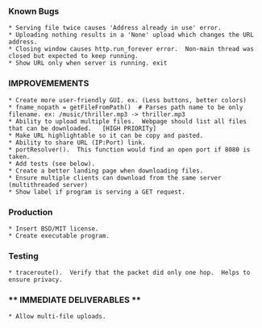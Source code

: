 ### Known Bugs
	* Serving file twice causes 'Address already in use' error. 
	* Uploading nothing results in a 'None' upload which changes the URL address.
	* Closing window causes http.run_forever error.  Non-main thread was closed but expected to keep running. 
	* Show URL only when server is running. exit


### IMPROVEMEMENTS
	* Create more user-friendly GUI. ex. (Less buttons, better colors) 
	* fname_nopath = getFileFromPath()  # Parses path name to be only filename. ex: /music/thriller.mp3 -> thriller.mp3
	* Ability to upload multiple files.  Webpage should list all files that can be downloaded.   [HIGH PRIORITy]
	* Make URL highlightable so it can be copy and pasted. 
	* Ability to share URL (IP:Port) link.  
	* portResolver().  This function would find an open port if 8080 is taken.  
	* Add tests (see below).  
	* Create a better landing page when downloading files. 
	* Ensure multiple clients can download from the same server (multithreaded server)
	* Show label if program is serving a GET request. 


### Production
	* Insert BSD/MIT license.  
	* Create executable program.  


### Testing
	* traceroute().  Verify that the packet did only one hop.  Helps to ensure privacy.  

### ** IMMEDIATE DELIVERABLES **
	* Allow multi-file uploads.  
